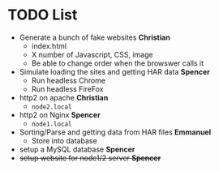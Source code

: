# TODO List

* Generate a bunch of fake websites **Christian**
  * index.html
  * X number of Javascript, CSS, image
  * Be able to change order when the browswer calls it
* Simulate loading the sites and getting HAR data **Spencer**
  * Run headless Chrome
  * Run headless FireFox
* http2 on apache **Christian** 
  * `node2.local`
* http2 on Nginx **Spencer**
  * `node1.local`
* Sorting/Parse and getting data from HAR files **Emmanuel**
  * Store into database
* setup a MySQL database **Spencer**
* ~~setup website for node1/2 server **Spencer**~~
